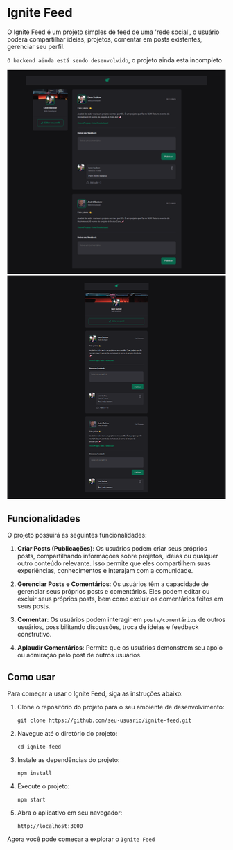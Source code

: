 # Ignite Feed

O Ignite Feed é um projeto simples de feed de uma 'rede social', o usuário poderá compartilhar ideias, projetos, comentar em posts existentes, gerenciar seu perfil.

`O backend ainda está sendo desenvolvido`, o projeto ainda esta incompleto

![Projeto Ignite Feed](https://github.com/LeonSuckow/ignite-feed/blob/main/src/assets/ignite-feed-desktop(1).png?raw=true)
![Projeto Ignite Feed Mobile](https://github.com/LeonSuckow/ignite-feed/blob/main/src/assets/ignite-feed-mobile(1).png?raw=true)

## Funcionalidades

O projeto possuirá as seguintes funcionalidades:

1. **Criar Posts (Publicações)**: Os usuários podem criar seus próprios posts, compartilhando informações sobre projetos, ideias ou qualquer outro conteúdo relevante. Isso permite que eles compartilhem suas experiências, conhecimentos e interajam com a comunidade.

2. **Gerenciar Posts e Comentários**: Os usuários têm a capacidade de gerenciar seus próprios posts e comentários. Eles podem editar ou excluir seus próprios posts, bem como excluir os comentários feitos em seus posts.

3. **Comentar**: Os usuários podem interagir em `posts/comentários` de outros usuários, possibilitando discussões, troca de ideias e feedback construtivo.
   
4. **Aplaudir Comentários**: Permite que os usuários demonstrem seu apoio ou admiração pelo post de outros usuários.

## Como usar

Para começar a usar o Ignite Feed, siga as instruções abaixo:

1. Clone o repositório do projeto para o seu ambiente de desenvolvimento:

   ```
   git clone https://github.com/seu-usuario/ignite-feed.git
   ```

2. Navegue até o diretório do projeto:

   ```
   cd ignite-feed
   ```

3. Instale as dependências do projeto:

   ```
   npm install
   ```

4. Execute o projeto:

   ```
   npm start
   ```

5. Abra o aplicativo em seu navegador:

   ```
   http://localhost:3000
   ```

Agora você pode começar a explorar o `Ignite Feed`
